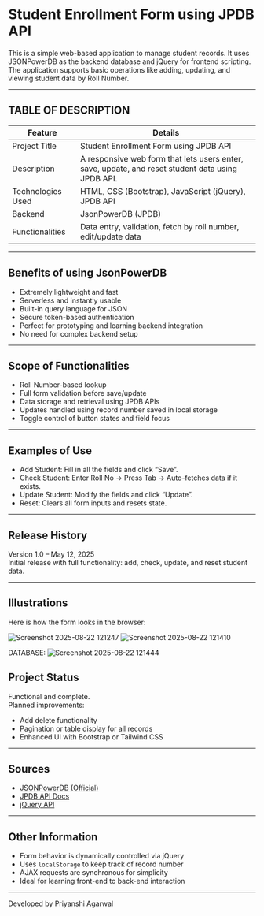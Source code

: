 # Student Enrollment Form using JPDB API

This is a simple web-based application to manage student records. It uses JSONPowerDB as the backend database and jQuery for frontend scripting. The application supports basic operations like adding, updating, and viewing student data by Roll Number.

---

## TABLE OF DESCRIPTION

| Feature              | Details                                                                 |
|----------------------|-------------------------------------------------------------------------|
|  Project Title     | Student Enrollment Form using JPDB API                                  |
|  Description       | A responsive web form that lets users enter, save, update, and reset student data using JPDB API. |
|  Technologies Used | HTML, CSS (Bootstrap), JavaScript (jQuery), JPDB API                     |
|  Backend           | JsonPowerDB (JPDB)                                                       |
|  Functionalities   | Data entry, validation, fetch by roll number, edit/update data          |

---


## Benefits of using JsonPowerDB

- Extremely lightweight and fast
- Serverless and instantly usable
- Built-in query language for JSON
- Secure token-based authentication
- Perfect for prototyping and learning backend integration
- No need for complex backend setup

---

## Scope of Functionalities

- Roll Number-based lookup
- Full form validation before save/update
- Data storage and retrieval using JPDB APIs
- Updates handled using record number saved in local storage
- Toggle control of button states and field focus

---

## Examples of Use

- Add Student: Fill in all the fields and click “Save”.
- Check Student: Enter Roll No → Press Tab → Auto-fetches data if it exists.
- Update Student: Modify the fields and click “Update”.
- Reset: Clears all form inputs and resets state.

---

## Release History

Version 1.0 – May 12, 2025  
Initial release with full functionality: add, check, update, and reset student data.

---

## Illustrations

Here is how the form looks in the browser:

![Screenshot 2025-08-22 121247](https://github.com/user-attachments/assets/dd1a0f2e-9857-40f7-852e-b238f33291b6)
![Screenshot 2025-08-22 121410](https://github.com/user-attachments/assets/09357841-3b72-4f49-9b03-de856f6f51f8)

DATABASE:
![Screenshot 2025-08-22 121444](https://github.com/user-attachments/assets/10fa8b6c-7963-42fa-b37a-1db4b8be43e3)

## Project Status

 Functional and complete.  
Planned improvements:
- Add delete functionality
- Pagination or table display for all records
- Enhanced UI with Bootstrap or Tailwind CSS

---

## Sources

- [JSONPowerDB (Official)](https://login2explore.com/)
- [JPDB API Docs](https://login2explore.com/jpdb/docs.html)
- [jQuery API](https://api.jquery.com/)


---

## Other Information

- Form behavior is dynamically controlled via jQuery
- Uses `localStorage` to keep track of record number
- AJAX requests are synchronous for simplicity
- Ideal for learning front-end to back-end interaction

---

Developed by Priyanshi Agarwal
